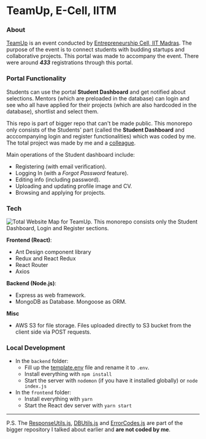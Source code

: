 # TeamUp, E-Cell, IITM

### About
[TeamUp](https://ecell.iitm.ac.in/event/team-up) is an event conducted by [Entrepreneurship Cell, IIT Madras](https://ecell.iitm.ac.in). The purpose of the event is to connect students with budding startups and collaborative projects. This portal was made to accompany the event. There were around ***433*** registrations through this portal.

### Portal Functionality
Students can use the portal **Student Dashboard** and get notified about selections. Mentors (which are preloaded in the database) can login and see who all have applied for their projects (which are also hardcoded in the database), shortlist and select them.

This repo is part of bigger repo that can't be made public. This monorepo only consists of the Students' part (called the **Student Dashboard** and acccompanying login and register functionalities) which was coded by me. The total project was made by me and a [colleague](https://github.com/ashishshroti14).

Main operations of the Student dashboard include: 
- Registering (with email verification).
- Logging In (with a *Forgot Password* feature).
- Editing info (including password).
- Uploading and updating profile image and CV.
- Browsing and applying for projects.

### Tech

![Total Website Map for TeamUp. This monorepo consists only the **Student Dashboard**, **Login** and **Register** sections.](https://kretaceous-bucket.s3.ap-south-1.amazonaws.com/team-up-map.png)

**Frontend (React)**:
- Ant Design component library
- Redux and React Redux
- React Router
- Axios

**Backend (Node.js)**:
- Express as web framework.
- MongoDB as Database. Mongoose as ORM.

**Misc**
- AWS S3 for file storage. Files uploaded directly to S3 bucket from the client side via POST requests.

### Local Development
- In the `backend` folder:
  - Fill up the [template.env](https://github.com/abhijit-hota/ecell-teamup-portal/blob/main/backend/template.env) file and rename it to `.env`. 
  - Install everything with `npm install`
  - Start the server with `nodemon` (if you have it installed globally) or `node index.js`
- In the `frontend` folder:
  - Install everything with `yarn`
  - Start the React dev server with `yarn start`

---- 

P.S. The [ResponseUtils.js](https://github.com/abhijit-hota/ecell-teamup-portal/blob/main/backend/utils/ResponseUtils.js), [DBUtils.js](https://github.com/abhijit-hota/ecell-teamup-portal/blob/main/backend/utils/DBUtils.js) and [ErrorCodes.js](https://github.com/abhijit-hota/ecell-teamup-portal/blob/main/backend/utils/ErrorCodes.js) are part of the bigger repository I talked about earlier and **are not coded by me**.

